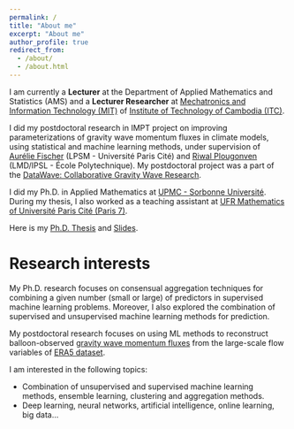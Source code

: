 ```yaml
---
permalink: /
title: "About me"
excerpt: "About me"
author_profile: true
redirect_from: 
  - /about/
  - /about.html
---
```


I am currently a **Lecturer** at the Department of Applied Mathematics and Statistics (AMS) and a **Lecturer Researcher** at [Mechatronics and Information Technology (MIT)](https://ric.itc.edu.kh/research_unit/mechatronics-and-information-technology-mit) of [Institute of Technology of Cambodia (ITC)](http://www.itc.edu.kh/fr/). 

I did my postdoctoral research in IMPT project on improving parameterizations of gravity wave momentum fluxes in climate models, using statistical and machine learning methods, under supervision of [Aurélie Fischer](http://www.lpsm.paris/dw/doku.php?id=users:fischer:index) (LPSM - Université Paris Cité) and [Riwal Plougonven](http://gershwin.ens.fr/plougon) (LMD/IPSL - École Polytechnique). My postdoctoral project was a part of the [DataWave: Collaborative Gravity Wave Research](https://datawaveproject.github.io/).

I did my Ph.D. in Applied Mathematics at [UPMC - Sorbonne Université](http://www.upmc.fr/en/). During my thesis, I also worked as a teaching assistant at [UFR Mathematics of Université Paris Cité (Paris 7)](https://www.math.univ-paris-diderot.fr/).

Here is my [Ph.D. Thesis](/files/Thèse_Manuscrit_SotheaHAS.pdf) and [Slides](/files/slide_thesis/slide_thesis.html).
   
Research interests
======

My Ph.D. research focuses on consensual aggregation techniques for combining a given number (small or large) of predictors in supervised machine learning problems. Moreover, I also explored the combination of supervised and unsupervised machine learning methods for prediction. 

My postdoctoral research focuses on using ML methods to reconstruct balloon-observed [gravity wave momentum fluxes](https://www.weather.gov/source/zhu/ZHU_Training_Page/Miscellaneous/gravity_wave/gravity_wave.html) from the large-scale flow variables of [ERA5 dataset](https://www.ecmwf.int/en/forecasts/dataset/ecmwf-reanalysis-v5).

<!-- Moreover, I developed a methodology ([KFC-procedure](https://www.tandfonline.com/doi/abs/10.1080/00949655.2021.1891539)) for constructing predictions using both supervised and unsupervised machine learning methods including consensual aggregation methods and clustering. I provide theoretical contributions and applications of the methods on several simulated and real (energy) data. -->

I am interested in the following topics:
- Combination of unsupervised and supervised machine learning methods, ensemble learning, clustering and aggregation methods.
- Deep learning, neural networks, artificial intelligence, online learning, big data...

